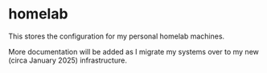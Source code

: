 # homelab

This stores the configuration for my personal homelab machines.

More documentation will be added as I migrate my systems over to my new (circa January 2025) infrastructure.
